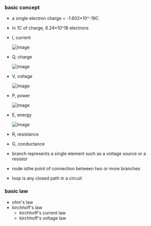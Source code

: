 ### basic concept
  - a single electron charge = -1.602*10^-19C
  - in 1C of charge, 6.24*10^18 electrons
  - I, current

     ![image](https://user-images.githubusercontent.com/90690557/157680802-9010f068-cbaa-468c-a3bb-db62d790272d.png)
  - Q, charge

     ![image](https://user-images.githubusercontent.com/90690557/157680616-b4bc53f3-2374-4d05-8da1-0a48126e9dbd.png)
  - V, voltage

    ![image](https://user-images.githubusercontent.com/90690557/157681185-3c48fd06-ae08-4a84-80e4-e245dcb04415.png)
  - P, power

    ![image](https://user-images.githubusercontent.com/90690557/157681599-babc862f-b681-4f81-9092-e6d684b199cb.png)
  - E, energy

    ![image](https://user-images.githubusercontent.com/90690557/157773857-b68dfa30-5023-4260-b9ac-9c15e47bced9.png)

  - R, resistance
  - G, conductance
  - branch represents a single element such as a voltage source or a resistor
  - node isthe point of connection between two or more branches
  - loop is any closed path in a circuit
### basic law
  - ohm's law
  - kirchhoff's law
    - kirchhoff's current law
    - kirchhoff's voltage law
